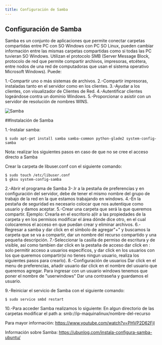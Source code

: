 ```yaml
---
title: Configuración de Samba
---
```

## Configuración de Samba 

 
Samba es un conjunto de aplicaciones que permite conectar carpetas compartidas entre PC con SO Windows con PC SO Linux, pueden cambiar información entre las mismas carpetas compartidas como si todas las PC tuvieran SO Windows.  Utilizan el protocolo SMB (Server Message Block, protocolo de red que permite compartir archivos, impresoras, etcétera, entre nodos de una red de computadoras que usan el sistema operativo Microsoft Windows).
Puede: 

1.-Compartir uno o más sistemas de archivos.
2.-Compartir impresoras, instaladas tanto en el servidor como en los clientes.
3.-Ayudar a los clientes, con visualizador de Clientes de Red.
4.-Autentificar clientes logeándose contra un dominio Windows.
5.-Proporcionar o asistir con un servidor de resolución de nombres WINS.

![Samba](https://s3.amazonaws.com/bigdatamx/images-guides-samba-01-samba.png)


##Instalación de Samba

1.-Instalar samba:
```
$ sudo apt-get install samba samba-common python-glade2 system-config-samba
``` 

Nota: realizar los siguientes pasos en caso de que no se cree el acceso directo a Samba 

Crear la carpeta de libuser.conf con el siguiente comando: 
```
$ sudo touch /etc/libuser.conf 
$ gksu system-config-samba
```

2.-Abrir el programa de Samba 
3-.Ir a la pestaña de preferencias y en configuración del servidor, debe de tener el mismo nombre del grupo de trabajo de la red en la que estamos trabajando en windows. 
4.-En la pestaña de seguridad es necesario colocar que nos autentique como usuario	y damos aceptar. 
5.-Crear una carpeta que será la que queremos compartir. 
Ejemplo: Crearla en el escritorio
a)Ir a las propiedades de la carpeta y en los permisos modificar el área dónde dice otro, en el cual colocaremos el acceso en que puedan crear y eliminar archivos. 
6.-Regresar a samba y dar click en el símbolo de agregar"+" y buscamos la carpeta que se va a compartir, dar un nombre  del recurso compartido y una pequeña descripción.
7.-Seleccionar la casilla de permiso de escritura  y de visible, así como tambien dar click en la pestaña de acceso dar click en : solo permitir acceso a usuarios  específicos, y dar click en los usuarios con los que queremos compartir(si no tienes ningun usuario, realiza los siguientes pasos para crearlo). 
8.-Configuración de usuarios
Dar click en el menu de preferencias, añadir usuario dar click en el nombre del usuario que queremos agregar. 
Para ingresar con un usuario windows tenemos que poner el nombre de "userwindows"
Dar una contraseña y guardamos el usuario. 

9.-Reiniciar el servicio de Samba con el siguiente comando: 
```
$ sudo service smbd restart
```

10.-Para acceder Samba realizamos lo siguiente: 
En algun directorio de las carpetas modificar el path a: smb://ip-maquinalinux/nombre-del-recurso

Para mayor información: <a href='https://www.youtube.com/watch?v=PHVP2D62FjI' target='_blank' rel='nofollow'>https://www.youtube.com/watch?v=PHVP2D62FjI</a>

Información sobre Samba: <a href='https://ubunlog.com/instala-configura-samba-ubuntu/' target='_blank' rel='nofollow'>https://ubunlog.com/instala-configura-samba-ubuntu/</a>

